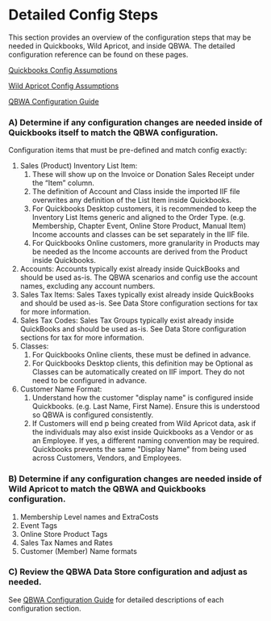# Detailed Config Steps

This section provides an overview of the configuration steps that may be needed in Quickbooks, Wild Apricot, and inside QBWA.  The detailed configuration reference can be found on these pages.

[Quickbooks Config Assumptions](../qbwa-config-reference/quickbooks-config-assumptions.md)

[Wild Apricot Config Assumptions](../qbwa-config-reference/wild-apricot-config-assumptions.md)

[QBWA Configuration Guide](../qbwa-config-reference/waqm-configuration-guide.md)

### A) Determine if any configuration changes are needed inside of Quickbooks itself to match the QBWA configuration. &#x20;

Configuration items that must be pre-defined and match config exactly:&#x20;

1. Sales (Product) Inventory List Item:
   1. These will show up on the Invoice or Donation Sales Receipt under the “Item” column.
   2. The definition of Account and Class inside the imported IIF file overwrites any definition of the List Item inside Quickbooks.&#x20;
   3. For Quickbooks Desktop customers, it is recommended to keep the Inventory List Items generic and aligned to the Order Type. (e.g. Membership, Chapter Event, Online Store Product, Manual Item) Income accounts and classes can be set separately in the IIF file.
   4. For Quickbooks Online customers, more granularity in Products may be needed as the Income accounts are derived from the Product inside Quickbooks.
2. Accounts: Accounts typically exist already inside QuickBooks and should be used as-is. The QBWA scenarios and config use the account names, excluding any account numbers.&#x20;
3. Sales Tax Items: Sales Taxes typically exist already inside QuickBooks and should be used as-is. See Data Store configuration sections for tax for more information.&#x20;
4. Sales Tax Codes: Sales Tax Groups typically exist already inside QuickBooks and should be used as-is. See Data Store configuration sections for tax for more information.&#x20;
5. Classes:
   1. For Quickbooks Online clients, these must be defined in advance.
   2. For Quickbooks Desktop clients, this definition may be Optional as Classes can be automatically created on IIF import. They do not need to be configured in advance. &#x20;
6. Customer Name Format: &#x20;
   1. Understand how the customer "display name" is configured inside Quickbooks.   (e.g. Last Name, First Name).   Ensure this is understood so QBWA is configured consistently.
   2. If Customers will end p being created from Wild Apricot data, ask if the individuals may also exist inside Quickbooks as a Vendor or as an Employee.   If yes, a different naming convention may be required.  Quickbooks prevents the same "Display Name" from being used across Customers, Vendors, and Employees.

### B) Determine if any configuration changes are needed inside of Wild Apricot to match the QBWA and Quickbooks configuration. &#x20;

1. Membership Level names and ExtraCosts&#x20;
2. Event Tags&#x20;
3. Online Store Product Tags
4. Sales Tax Names and Rates&#x20;
5. Customer (Member) Name formats

### C) Review the QBWA Data Store configuration and adjust as needed.&#x20;

See [QBWA Configuration Guide](../qbwa-config-reference/waqm-configuration-guide.md) for detailed descriptions of each configuration section.
